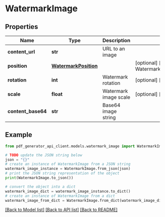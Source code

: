 # WatermarkImage


## Properties

Name | Type | Description | Notes
------------ | ------------- | ------------- | -------------
**content_url** | **str** | URL to an image | 
**position** | [**WatermarkPosition**](WatermarkPosition.md) |  | [optional] [default to WatermarkPosition.CENTER]
**rotation** | **int** | Watermark rotation | [optional] [default to 0]
**scale** | **float** | Watermark image scale | [optional] [default to 1]
**content_base64** | **str** | Base64 image string | 

## Example

```python
from pdf_generator_api_client.models.watermark_image import WatermarkImage

# TODO update the JSON string below
json = "{}"
# create an instance of WatermarkImage from a JSON string
watermark_image_instance = WatermarkImage.from_json(json)
# print the JSON string representation of the object
print(WatermarkImage.to_json())

# convert the object into a dict
watermark_image_dict = watermark_image_instance.to_dict()
# create an instance of WatermarkImage from a dict
watermark_image_from_dict = WatermarkImage.from_dict(watermark_image_dict)
```
[[Back to Model list]](../README.md#documentation-for-models) [[Back to API list]](../README.md#documentation-for-api-endpoints) [[Back to README]](../README.md)


